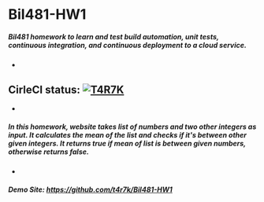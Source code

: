 # Bil481-HW1
##### Bil481 homework to learn and test build automation, unit tests, continuous integration, and continuous deployment to a cloud service.

-

## CirleCI status:  [![T4R7K](https://circleci.com/gh/t4r7k/Bil481-HW1.svg?style=svg)](https://app.circleci.com/pipelines/github/t4r7k)

-
    
##### In this homework, website takes list of numbers and two other integers as input. It calculates the mean of the list and checks if it's between other given integers. It returns true if mean of list is between given numbers, otherwise returns false.

- 

##### Demo Site: https://github.com/t4r7k/Bil481-HW1